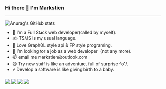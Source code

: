 ### Hi there 👋 I'm Markstien

----------
 
![Anurag's GitHub stats](https://github-readme-stats.vercel.app/api?username=markstien&show_icons=true&theme=vue&count_private=true)
- 🔭 I’m a Full Stack web developer(called by myself).
- ✍ TS/JS is my usual language.
- 👯 Love GraphQL style api & FP style programing.
- 🤔 I’m looking for a job as a web developer（not any more).
- 📫 email me <markstien@outlook.com>
- 😄 Try new stuff is like an adventure, full of surprise \^o^/.
- ⚡ Develop a software is like giving birth to a baby.


<a href="https://github.com/markstien/fly">
  <img align="center" src="https://github-readme-stats.vercel.app/api/pin/?username=markstien&repo=fly&theme=vue" />
</a>
<a href="https://github.com/markstien/ExquisiteDB">
  <img align="center" src="https://github-readme-stats.vercel.app/api/pin/?username=markstien&repo=ExquisiteDB&theme=vue" />
</a>
<a href="https://github.com/markstien/EventTarget">
  <img align="center" src="https://github-readme-stats.vercel.app/api/pin/?username=markstien&repo=EventTarget&theme=vue" />
</a>
<a href="https://github.com/markstien/Functor-Monad">
  <img align="center" src="https://github-readme-stats.vercel.app/api/pin/?username=markstien&repo=Functor-Monad&theme=vue" />
</a>

